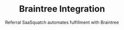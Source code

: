 ---
title: Braintree Integration
integrationName: Braintree
logo: braintree-integration.png
categories: 
 - payment-provider
highlights: |
    Braintree is a great payment layer. Referral SaaSquatch's Braintree integration uses Referral SaaSquatch's Braintree integration uses Braintree's API and Braintree's Custom Fields to automatically track subscriptions and give discounts.
subtitle: Referral SaaSquatch automates fulfillment with Braintree
slug: braintree
keyFeatures:
 - Extends Braintree with SaaSquatch referral code system
 - Provide recurring discounts on your customers' invoices
 - Detect cancelled subscriptions to automatically update referral rewards
 - Uses a native integration built by SaaSquatch directly on Braintree's API 
moreInfo:
 - "[Braintree Tech Installation Guide](/developer/braintree)"
guideLink: /developer/braintree
category: landingPage
template: intergrationLander.html
---